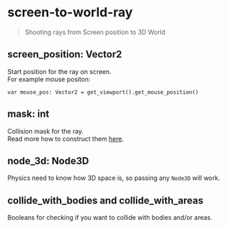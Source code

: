 # screen-to-world-ray

> Shooting rays from Screen position to 3D World

## screen_position: Vector2

Start position for the ray on screen.  
For example mouse positon:  
```gdscript
var mouse_pos: Vector2 = get_viewport().get_mouse_position()
```

## mask: int

Collision mask for the ray.  
Read more how to construct them [here](https://docs.godotengine.org/en/stable/tutorials/physics/physics_introduction.html#code-example "Godot Docs Physics Introduction").

## node_3d: Node3D

Physics need to know how 3D space is, so passing any `Node3D` will work.

## collide_with_bodies and collide_with_areas

Booleans for checking if you want to collide with bodies and/or areas.
